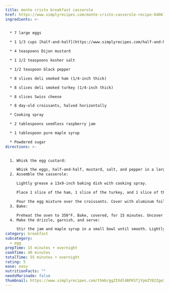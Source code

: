 ```yaml
---
title: monte cristo breakfast casserole
href: https://www.simplyrecipes.com/monte-cristo-casserole-recipe-8406783
ingredients: >-
  

  * 7 large eggs

  * 1 1/3 cups [half-and-half](https://www.simplyrecipes.com/half-and-half-substitutes-5183934)

  * 4 teaspoons Dijon mustard

  * 1 1/2 teaspoons kosher salt

  * 1/2 teaspoon black pepper

  * 8 slices deli smoked ham (1/4-inch thick)

  * 8 slices deli smoked turkey (1/4-inch thick)

  * 8 slices Swiss cheese

  * 8 day-old croissants, halved horizontally

  * Cooking spray

  * 2 tablespoons seedless raspberry jam

  * 1 tablespoon pure maple syrup

  * Powdered sugar
directions: >-
  

  1. Whisk the egg custard:

     Whisk the eggs, half-and-half, mustard, salt, and pepper in a large bowl until smooth. Set aside.
  2. Assemble the casserole: 

     Lightly grease a 13x9-inch baking dish with cooking spray. 

     Place 1 slice of the ham, 1 slice of the turkey, and 1 slice of the Swiss cheese (folding ham, turkey, and cheese to fit, if needed) on the bottom half of each croissant. Cover with the top halves. Place the stuffed croissants in the baking dish.

     Pour the egg mixture over the croissants. Cover with aluminum foil, and chill for 8 hours or up to 12 hours.
  3. Bake:

     Preheat the oven to 350°F. Bake, covered, for 15 minutes. Uncover and continue to bake until the tops of the croissants are golden brown and the egg mixture is almost set, about 20 minutes. Let cool for 10 minutes.
  4. Make the drizzle, garnish, and serve:

     Stir the jam and maple syrup in a small bowl until smooth. Lightly dust the casserole with powdered sugar and drizzle with the raspberry jam sauce.
category: breakfast
subcategory:
  - egg
prepTime: 15 minutes + overnight
cookTime: 40 minutes
totalTime: 55 minutes + overnight
rating: 5
ease: easy
nutritionFacts: ""
needsMarinade: false
thumbnail: https://www.simplyrecipes.com/thmb/ggZIXdl4BFKSTjYpmZY82ZgeXoI=/750x0/filters:no_upscale():max_bytes(150000):strip_icc():format(webp)/Simply-Recipes-Monte-Cristo-Croissant-Casserole-METHOD-6-6c30348331b8405f8eec9846c7d6bb03.jpg
---
```

